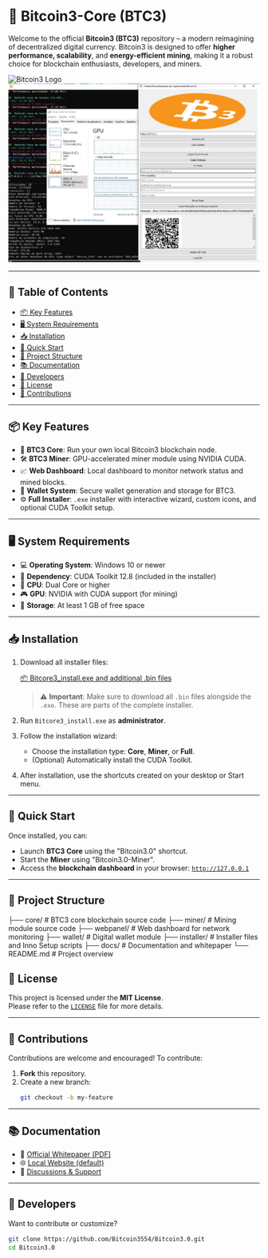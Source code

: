 # 🚀 Bitcoin3-Core (BTC3)

Welcome to the official **Bitcoin3 (BTC3)** repository – a modern reimagining of decentralized digital currency. Bitcoin3 is designed to offer **higher performance, scalability**, and **energy-efficient mining**, making it a robust choice for blockchain enthusiasts, developers, and miners.

![Bitcoin3 Logo](https://blockspot.io/wp-content/uploads/bitcoin-3-btc3-coin-logo.png)
![Miner Image](https://raw.githubusercontent.com/Bitcoin3554/Bitcoin3.0/main/miner.jpg)

---

## 📑 Table of Contents

- [📦 Key Features](#-key-features)
- [🖥️ System Requirements](#️-system-requirements)
- [📥 Installation](#-installation)
- [🚀 Quick Start](#-quick-start)
- [📁 Project Structure](#-project-structure)
- [📚 Documentation](#-documentation)
- [🧠 Developers](#-developers)
- [📜 License](#-license)
- [🤝 Contributions](#-contributions)

---

## 📦 Key Features

- 🧠 **BTC3 Core**: Run your own local Bitcoin3 blockchain node.
- 🛠️ **BTC3 Miner**: GPU-accelerated miner module using NVIDIA CUDA.
- 📈 **Web Dashboard**: Local dashboard to monitor network status and mined blocks.
- 🔐 **Wallet System**: Secure wallet generation and storage for BTC3.
- ⚙️ **Full Installer**: `.exe` installer with interactive wizard, custom icons, and optional CUDA Toolkit setup.

---

## 🖥️ System Requirements

- 💻 **Operating System**: Windows 10 or newer
- 🔧 **Dependency**: CUDA Toolkit 12.8 (included in the installer)
- 🧮 **CPU**: Dual Core or higher
- 🎮 **GPU**: NVIDIA with CUDA support (for mining)
- 💾 **Storage**: At least 1 GB of free space

---

## 📥 Installation

1. Download all installer files:

   [📦 Bitcore3_install.exe and additional .bin files](https://github.com/Bitcoin3554/Bitcoin3.0/releases/tag/v3.0.0)

   > ⚠️ **Important**: Make sure to download all `.bin` files alongside the `.exe`. These are parts of the complete installer.

2. Run `Bitcore3_install.exe` as **administrator**.
3. Follow the installation wizard:
   - Choose the installation type: **Core**, **Miner**, or **Full**.
   - (Optional) Automatically install the CUDA Toolkit.
4. After installation, use the shortcuts created on your desktop or Start menu.

---

## 🚀 Quick Start

Once installed, you can:

- Launch **BTC3 Core** using the "Bitcoin3.0" shortcut.
- Start the **Miner** using "Bitcoin3.0-Miner".
- Access the **blockchain dashboard** in your browser: [`http://127.0.0.1`](http://127.0.0.1)

---

## 📁 Project Structure


├── core/ # BTC3 core blockchain source code
├── miner/ # Mining module source code
├── webpanel/ # Web dashboard for network monitoring
├── wallet/ # Digital wallet module
├── installer/ # Installer files and Inno Setup scripts
├── docs/ # Documentation and whitepaper
└── README.md # Project overview

## 📜 License

This project is licensed under the **MIT License**.  
Please refer to the [`LICENSE`](https://github.com/Bitcoin3554/Bitcoin3.0/blob/main/LICENSE) file for more details.

---

## 🤝 Contributions

Contributions are welcome and encouraged! To contribute:

1. **Fork** this repository.
2. Create a new branch:
   ```bash
   git checkout -b my-feature

---

## 📚 Documentation

- 📄 [Official Whitepaper (PDF)](https://github.com/Bitcoin3554/Bitcoin3.0/blob/main/Bitcoin3.0_Whitepaper.pdf)
- 🌐 [Local Website (default)](http://127.0.0.1)
- 💬 [Discussions & Support](https://github.com/Bitcoin3554/Bitcoin3.0/discussions)

---

## 🧠 Developers

Want to contribute or customize?

```bash
git clone https://github.com/Bitcoin3554/Bitcoin3.0.git
cd Bitcoin3.0
